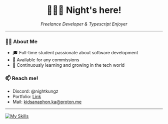<h1 align="center">🙋🏼‍♂️ Night's here!</h1>

<p align="center" italic>
    <i>Freelance Developer & Typescript Enjoyer</i>
</p>

---

### 👨‍💻 About Me

- 🎓 Full-time student passionate about software development
- 💼 Available for any commissions
- 🌱 Continuously learning and growing in the tech world

### 📫 Reach me!

- Discord: @nightkungz
- Portfolio: [Link](https://nightkungz.vercel.app/)
- Mail: kidsanaphon.ka@proton.me
<!-- Add more social links as needed -->

---
[![My Skills](https://skillicons.dev/icons?i=aws,kubernetes,docker,typescript,golang,react,nextjs,vue,nuxt,svelte,express,nestjs,prisma,mysql,postgres,redis,tailwind,figma,supabase)](https://skillicons.dev)
